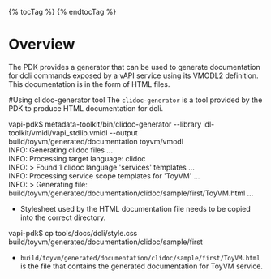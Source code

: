 {% tocTag %} {% endtocTag %}

# Overview
The PDK provides a generator that can be used to generate documentation for dcli commands exposed by a vAPI service using its VMODL2 definition. This documentation is in the form of HTML files.

#Using clidoc-generator tool
The `clidoc-generator` is a tool provided by the PDK to produce HTML documentation for dcli.

<div class="codePart">
    vapi-pdk$ metadata-toolkit/bin/clidoc-generator --library idl-toolkit/vmidl/vapi_stdlib.vmidl --output build/toyvm/generated/documentation toyvm/vmodl
    <span class="collapseTitle collapsed" data-toggle="collapse" data-target="#files">&nbsp;</span>
    <div id="files" class="collapseContent collapse">
    INFO: Generating clidoc files ...<br>
    INFO: Processing target language: clidoc<br>
    INFO:  > Found 1 clidoc language 'services' templates ...<br>
    INFO: Processing service scope templates for 'ToyVM' ...<br>
    INFO:  > Generating file: build/toyvm/generated/documentation/clidoc/sample/first/ToyVM.html ...<br>
    </div>
</div>

- Stylesheet used by the HTML documentation file needs to be copied into the correct directory.

<div class="codePart">
    vapi-pdk$ cp tools/docs/dcli/style.css build/toyvm/generated/documentation/clidoc/sample/first
</div>

- `build/toyvm/generated/documentation/clidoc/sample/first/ToyVM.html` is the file that contains the generated documentation for ToyVM service.
